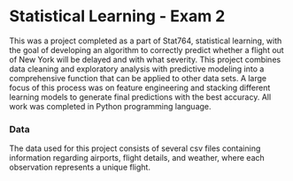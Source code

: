 # Statistical Learning - Exam 2
This was a project completed as a part of Stat764, statistical learning, with the goal of developing an algorithm to correctly predict whether a flight out of New York will be delayed and with what severity. This project combines data cleaning and exploratory analysis with predictive modeling into a comprehensive function that can be applied to other data sets. A large focus of this process was on feature engineering and stacking different learning models to generate final predictions with the best accuracy. All work was completed in Python programming language.

### Data
The data used for this project consists of several csv files containing information regarding airports, flight details, and weather, where each observation represents a unique flight.
